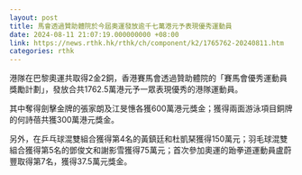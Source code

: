 ```yaml
---
layout: post
title: 馬會透過贊助體院於今屆奧運發放逾千七萬港元予表現優秀運動員
date: 2024-08-11 21:07:19.000000000 +08:00
link: https://news.rthk.hk/rthk/ch/component/k2/1765762-20240811.htm
categories: rthk
---
```


港隊在巴黎奧運共取得2金2銅，香港賽馬會透過贊助體院的「賽馬會優秀運動員獎勵計劃」，發放合共1762.5萬港元予一眾表現優秀的港隊運動員。

其中奪得劍擊金牌的張家朗及江旻憓各獲600萬港元獎金；獲得兩面游泳項目銅牌的何詩蓓共獲300萬港元獎金。

另外，在乒乓球混雙組合獲得第4名的黃鎮廷和杜凱琹獲得150萬元；羽毛球混雙組合獲得第5名的鄧俊文和謝影雪獲得75萬元；首次參加奧運的跆拳道運動員盧蔚豐取得第7名，獲得37.5萬元獎金。
